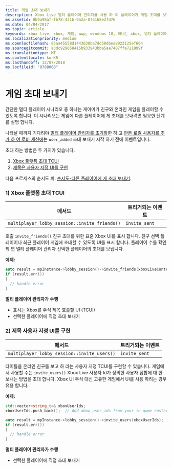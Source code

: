 ```yaml
---
title: 게임 초대 보내기
description: Xbox Live 멀티 플레이어 관리자를 사용 하 여 플레이어가 게임 초대를 보낼 수 있도록 하는 방법을 알아봅니다.
ms.assetid: 8b9a98af-fb78-431b-9a2a-876168e2fd76
ms.date: 04/04/2017
ms.topic: article
keywords: xbox live, xbox, 게임, uwp, windows 10, 하나는 xbox, 멀티 플레이어, 멀티 플레이어 관리자 순서도, 게임 초대
ms.localizationpriority: medium
ms.openlocfilehash: 85aa45558d1443638ba7dd50dbea8923125ef664
ms.sourcegitcommit: a3dc929858415b933943bba5aa7487ffa721899f
ms.translationtype: MT
ms.contentlocale: ko-KR
ms.lasthandoff: 12/07/2018
ms.locfileid: "8788068"
---
```

# <a name="send-game-invites"></a>게임 초대 보내기

간단한 멀티 플레이어 시나리오 중 하나는 게이머가 친구와 온라인 게임을 플레이할 수 있도록 합니다. 이 시나리오는 게임에 다른 플레이어에 게 초대를 보내려면 필요한 단계를 설명 합니다.

나타날 때까지 기다려야 [멀티 플레이어 관리자를 초기화](play-multiplayer-with-friends.md)한 하 고 [만든 로컬 사용자를 추가 하 여 로비 세션에](play-multiplayer-with-friends.md)는 `user_added` 초대 보내기 시작 하기 전에 이벤트입니다.

초대 하는 방법은 두 가지가 있습니다.

1. [Xbox 플랫폼 초대 TCUI](#xbox-platform-invite-tcui)
2. [제목은 사용자 지정 UI를 구현](#title-implemented-custom-ui)

다음 프로세스의 순서도 피: [순서도-다른 플레이어에 게 초대 보내기](mpm-flowcharts/mpm-send-invites.md).

### <a name="1-xbox-platform-invite-tcui-a-namexbox-platform-invite-tcui"></a>1) Xbox 플랫폼 초대 TCUI<a name="xbox-platform-invite-tcui">

| 메서드 | 트리거되는 이벤트 |
| -----|----------------|
| `multiplayer_lobby_session::invite_friends()` | `invite_sent` |

호출 `invite_friends()` 친구 초대를 위한 표준 Xbox UI를 표시 합니다. 친구 선택 플레이어나 최근 플레이어 게임에 초대할 수 있도록 UI를 표시 합니다. 플레이어 수를 확인 되 면 멀티 플레이어 관리자 선택한 플레이어의 초대를 보냅니다.

**예제:**

```cpp
auto result = mpInstance->lobby_session()->invite_friends(xboxLiveContext);
if (result.err())
{
  // handle error
}
```

**멀티 플레이어 관리자가 수행**

* 표시는 Xbox를 주식 제목 호출할 UI (TCUI)
* 선택한 플레이어에 직접 초대 보내기

### <a name="2-title-implemented-custom-uia-nametitle-implemented-custom-ui"></a>2) 제목 사용자 지정 UI를 구현<a name="title-implemented-custom-ui">

| 메서드 | 트리거되는 이벤트 |
|-----|----------------|
| `multiplayer_lobby_session::invite_users()` | `invite_sent` |

타이틀을 온라인 친구를 보고 하 라는 사용자 지정 TCUI를 구현할 수 있습니다. 게임에서 사용할 수는 `invite_users()` Xbox Live 사용자 Id가 정의한 사용자 집합에 대 한 보내는 방법을 초대 합니다. Xbox UI 주식 대신 고유한 게임에서 UI를 사용 하려는 경우 유용 합니다.

**예제:**

```cpp
std::vector<string_t>& xboxUserIds;
xboxUserIds.push_back();  // Add xbox_user_ids from your in-game roster list

auto result = mpInstance->lobby_session()->invite_users(xboxUserIds);
if (result.err())
{
  // handle error
}
```

**멀티 플레이어 관리자가 수행**

* 선택한 플레이어에 직접 초대 보내기
